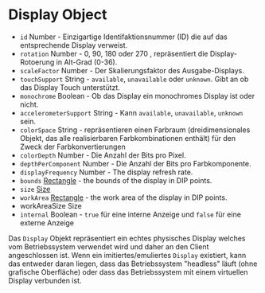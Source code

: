 # Display Object

* `id` Number - Einzigartige Identifaktionsnummer (ID) die auf das entsprechende Display verweist.
* `rotation` Number - 0, 90, 180 oder 270 , repräsentiert die Display-Rotoerung in Alt-Grad (0-36).
* `scaleFactor` Number - Der Skalierungsfaktor des Ausgabe-Displays.
* `touchSupport` String - `available`, `unavailable` oder `unknown`. Gibt an ob das Display Touch unterstützt.
* `monochrome` Boolean - Ob das Display ein monochromes Display ist oder nicht.
* `accelerometerSupport` String - Kann `available`, `unavailable`, `unknown` sein.
* `colorSpace` String -  repräsentieren einen Farbraum (dreidimensionales Objekt, das alle realisierbaren Farbkombinationen enthält) für den Zweck der Farbkonvertierungen
* `colorDepth` Number - Die Anzahl der Bits pro Pixel.
* `depthPerComponent` Number - Die Anzahl der Bits pro Farbkomponente.
* `displayFrequency` Number - The display refresh rate.
* `bounds` [Rectangle](rectangle.md) - the bounds of the display in DIP points.
* `size` [Size](size.md)
* `workArea` [Rectangle](rectangle.md) - the work area of the display in DIP points.
* workAreaSize Size
* `internal` Boolean - `true` für eine interne Anzeige und `false` für eine externe Anzeige

Das `Display` Objekt repräsentiert ein echtes physisches Display welches vom Betriebssystem verwendet wird und daher an den Client angeschlossen ist. Wenn ein imitiertes/emuliertes `Display` existiert, kann das entweder daran liegen, dass das Betriebssystem "headless" läuft (ohne grafische Oberfläche) oder dass das Betriebssystem mit einem virtuellen Display verbunden ist.
